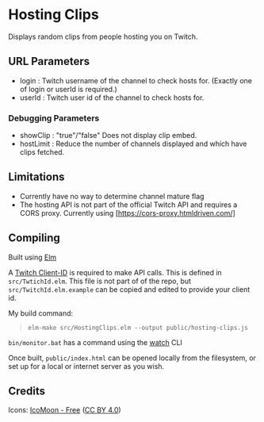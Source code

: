 # Hosting Clips

Displays random clips from people hosting you on Twitch.

## URL Parameters

- login : Twitch username of the channel to check hosts for. (Exactly one of login or userId is required.)
- userId : Twitch user id of the channel to check hosts for.

### Debugging Parameters

- showClip : "true"/"false" Does not display clip embed.
- hostLimit : Reduce the number of channels displayed and which have clips fetched.

## Limitations

- Currently have no way to determine channel mature flag
- The hosting API is not part of the official Twitch API and requires a CORS proxy. Currently using [https://cors-proxy.htmldriven.com/]
## Compiling

Built using [Elm](http://elm-lang.org/)

A [Twitch Client-ID](https://dev.twitch.tv/docs/authentication#registration) is required to make API calls. This is defined in `src/TwtichId.elm`. This file is not part of of the repo, but `src/TwitchId.elm.example` can be copied and edited to provide your client id.

My build command:

> `elm-make src/HostingClips.elm --output public/hosting-clips.js`

`bin/monitor.bat` has a command using the [watch](https://www.npmjs.com/package/watch) CLI

Once built, `public/index.html` can be opened locally from the filesystem, or set up for a local or internet server as you wish.

## Credits

Icons: [IcoMoon - Free](https://icomoon.io/#icons-icomoon) ([CC BY 4.0](http://creativecommons.org/licenses/by/4.0/))
